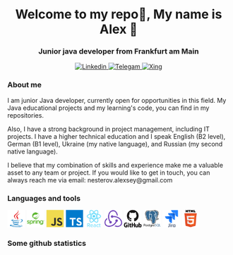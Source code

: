 <div id="header" align="center">
    <h1>Welcome to my repo👋, My name is Alex 🙂</h1>
    <h3>Junior java developer from Frankfurt am Main</h3>

<a href="https://www.linkedin.com/in/oleksii-nesterov-901769128/">
    <img src="https://img.shields.io/badge/LinkedIn-blue?style=for-the-badge&logo=linkedin&logoColor=white" alt="Linkedin"/>
</a>
<a href="https://t.me/OleksiiNesterov">
    <img src="https://img.shields.io/badge/Telegram-blue?style=for-the-badge&logo=telegram&logoColor=white" alt="Telegam"/>
</a>
<a href="https://www.xing.com/profile/Oleksii_Nesterov2/cv">
    <img src="https://img.shields.io/badge/Xing-green?style=for-the-badge&logo=xing&logoColor=white" alt="Xing"/>
</a>

</div>
<h3 align="left">About me</h3>
<p align="left">
I am junior Java developer, currently open for opportunities in this field. My Java educational projects and my learning's code, you can find in my repositories.
</p>
<p>Also, I have a strong background in project management, including IT projects. I have a higher technical education and I speak English (B2 level), German (B1 level), Ukraine (my native language), and Russian (my second native language).
</p>
<p>
I believe that my combination of skills and experience make me a valuable asset to any team or project. If you would like to get in touch, you can always reach me via email: nesterov.alexsey@gmail.com 
</p>
<h3 align="left">Languages and tools</h3>
<div align="left">
<img src="https://github.com/devicons/devicon/blob/v2.15.1/icons/java/java-original.svg" title="java" width="40" height="40" backgroundcolor="white">
<img src="https://github.com/devicons/devicon/blob/v2.15.1/icons/spring/spring-original-wordmark.svg" title="java" width="40" height="40" backgroundcolor="white">
<img src="https://github.com/devicons/devicon/blob/v2.15.1/icons/javascript/javascript-original.svg" title="java" width="40" height="40" backgroundcolor="white">
<img src="https://github.com/devicons/devicon/blob/v2.15.1/icons/typescript/typescript-original.svg" title="java" width="40" height="40" backgroundcolor="white">
<img src="https://github.com/devicons/devicon/blob/v2.15.1/icons/react/react-original-wordmark.svg" title="java" width="40" height="40" backgroundcolor="white">
<img src="https://github.com/devicons/devicon/blob/v2.15.1/icons/redux/redux-original.svg" title="java" width="40" height="40" backgroundcolor="white">
<img src="https://github.com/devicons/devicon/blob/v2.15.1/icons/github/github-original-wordmark.svg" title="java" width="40" height="40" backgroundcolor="white">
<img src="https://github.com/devicons/devicon/blob/v2.15.1/icons/postgresql/postgresql-original-wordmark.svg" title="java" width="40" height="40" backgroundcolor="white">
<img src="https://github.com/devicons/devicon/blob/v2.15.1/icons/jira/jira-original-wordmark.svg" title="java" width="40" height="40" backgroundcolor="white">
<img src="https://github.com/devicons/devicon/blob/v2.15.1/icons/html5/html5-original-wordmark.svg" title="java" width="40" height="40" backgroundcolor="white">
</div>
<h3 align="left">Some github statistics</h3>
<div align="center">
<img float="left" height=200px src="https://github-profile-summary-cards.vercel.app/api/cards/profile-details?username=NesterovAlexsey&theme=github_dark" alt=""/>
<img float="left" height=200px src="https://github-profile-summary-cards.vercel.app/api/cards/most-commit-language?username=NesterovAlexsey&theme=github_dark" alt=""/>
</div>

<!--
**NesterovAlexsey/NesterovAlexsey** is a ✨ _special_ ✨ repository because its `README.md` (this file) appears on your GitHub profile.

Here are some ideas to get you started:

- 🔭 I’m currently working on ...
- 🌱 I’m currently learning ...
- 👯 I’m looking to collaborate on ...
- 🤔 I’m looking for help with ...
- 💬 Ask me about ...
- 📫 How to reach me: ...
- 😄 Pronouns: ...
- ⚡ Fun fact: ...
-->
